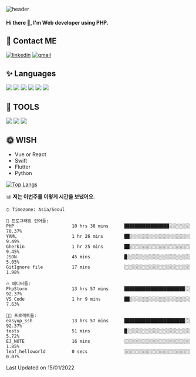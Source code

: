![header](https://capsule-render.vercel.app/api?type=waving&color=auto&height=300&section=header&text=EINEE&fontSize=90&animation=twinkling)

#### Hi there 👋, I'm <b>Web developer</b> using PHP. ####

<!--
- 🔭 I’m currently working on Uniwill
- 🌱 I’m currently learning Vue or React or Python.
-->

<!---#### I am PHP developer --->

## 💌 Contact ME ###
[<img src='https://img.shields.io/badge/-EunjiKo-%230A66C2?style=flat-square&logo=LinkedIn&logoColor=white' alt='linkedin'>](https://www.linkedin.com/in/https://www.linkedin.com/in/eunji-ko-00a907164//)  [<img src='https://img.shields.io/badge/-einee214%40gmail.com-%23EA4335?style=flat-square&logo=Gmail&logoColor=white' alt='gmail'>](einee214@gmail.com)  


## ✨ Languages
<img src='https://img.shields.io/badge/-PHP-%23777BB4?style=for-the-badge&logo=PHP&logoColor=white'> <img src='https://img.shields.io/badge/-Laravel-%23FF2D20?style=for-the-badge&logo=Laravel&logoColor=white'> <img src='https://img.shields.io/badge/Jquery-%230769AD?style=for-the-badge&logo=Jquery&logoColor=white'> <img src='https://img.shields.io/badge/CSS3-%231572B6?style=for-the-badge&logo=CSS3&logoColor=white'> <img src='https://img.shields.io/badge/Bootstrap-%237952B3?style=for-the-badge&logo=Bootstrap&logoColor=white' > <img src='https://img.shields.io/badge/MySQL-%234479A1?style=for-the-badge&logo=MySQL&logoColor=white' >

## 🌷 TOOLS
<img src='https://img.shields.io/badge/PHPSTORM-%23000000?style=for-the-badge&logo=PhpStorm&logoColor=white' > <img src='https://img.shields.io/badge/GitLab-%23FCA121?style=for-the-badge&logo=GitLab&logoColor=white' > <img src='https://img.shields.io/badge/GitHub-%23181717?style=for-the-badge&logo=GitHub&logoColor=white'>


## 🌞 WISH
- Vue or React
- Swift
- Flutter
- Python


[![Top Langs](https://github-readme-stats.vercel.app/api/top-langs/?username=ein214&layout=compact)](https://github.com/anuraghazra/github-readme-stats)

<!--START_SECTION:waka-->
📊 **저는 이번주를 이렇게 시간을 보냈어요.** 

```text
⌚︎ Timezone: Asia/Seoul

💬 프로그래밍 언어들: 
PHP                      10 hrs 38 mins      █████████████████░░░░░░░░   70.37% 
YAML                     1 hr 26 mins        ██░░░░░░░░░░░░░░░░░░░░░░░   9.49% 
Gherkin                  1 hr 25 mins        ██░░░░░░░░░░░░░░░░░░░░░░░   9.45% 
JSON                     45 mins             █░░░░░░░░░░░░░░░░░░░░░░░░   5.05% 
GitIgnore file           17 mins             ░░░░░░░░░░░░░░░░░░░░░░░░░   1.98%

🔥 에디터들: 
PhpStorm                 13 hrs 57 mins      ███████████████████████░░   92.37% 
VS Code                  1 hr 9 mins         ██░░░░░░░░░░░░░░░░░░░░░░░   7.63%

🐱‍💻 프로젝트들: 
easyup_ssh               13 hrs 57 mins      ███████████████████████░░   92.37% 
tests                    51 mins             █░░░░░░░░░░░░░░░░░░░░░░░░   5.72% 
EJ_NOTE                  16 mins             ░░░░░░░░░░░░░░░░░░░░░░░░░   1.85% 
leaf_helloworld          0 secs              ░░░░░░░░░░░░░░░░░░░░░░░░░   0.07%

```


 Last Updated on 15/01/2022
<!--END_SECTION:waka-->

<!---![GitHub stats](https://github-readme-stats.vercel.app/api?username=ein214&show_icons=true&theme=dracula)  --->



